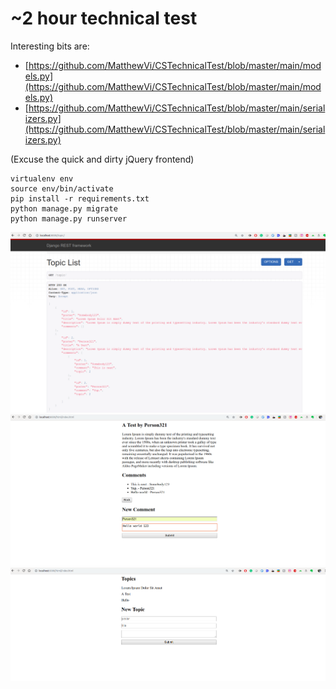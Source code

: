 
# ~2 hour technical test

Interesting bits are:

- [https://github.com/MatthewVi/CSTechnicalTest/blob/master/main/models.py](https://github.com/MatthewVi/CSTechnicalTest/blob/master/main/models.py)
- [https://github.com/MatthewVi/CSTechnicalTest/blob/master/main/serializers.py](https://github.com/MatthewVi/CSTechnicalTest/blob/master/main/serializers.py)

(Excuse the quick and dirty jQuery frontend)

```
virtualenv env
source env/bin/activate
pip install -r requirements.txt
python manage.py migrate
python manage.py runserver
```

![img](for_test1.png)
![img](for_test2.png)
![img](for_test3.png)
